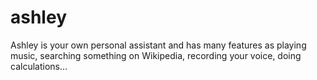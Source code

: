 # ashley
Ashley is your own personal assistant and has many features as playing music, searching something on Wikipedia, recording your voice, doing calculations...
